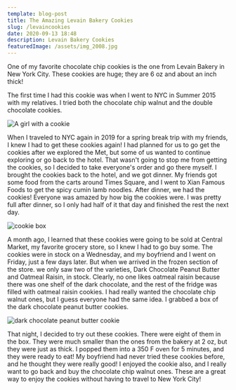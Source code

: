 ```yaml
---
template: blog-post
title: The Amazing Levain Bakery Cookies
slug: /levaincookies
date: 2020-09-13 18:48
description: Levain Bakery Cookies
featuredImage: /assets/img_2008.jpg
---
```

One of my favorite chocolate chip cookies is the one from Levain Bakery in New York City. These cookies are huge; they are 6 oz and about an inch thick!

The first time I had this cookie was when I went to NYC in Summer 2015 with my relatives. I tried both the chocolate chip walnut and the double chocolate cookies. 

![A girl with a cookie](/assets/img_7532.jpg "Me with a cookie")

When I traveled to NYC again in 2019 for a spring break trip with my friends, I knew I had to get these cookies again! I had planned for us to go get the cookies after we explored the Met, but some of us wanted to continue exploring or go back to the hotel. That wasn't going to stop me from getting the cookies, so I decided to take everyone's order and go there myself. I brought the cookies back to the hotel, and we got dinner. My friends got some food from the carts around Times Square, and I went to Xian Famous Foods to get the spicy cumin lamb noodles. After dinner, we had the cookies! Everyone was amazed by how big the cookies were. I was pretty full after dinner, so I only had half of it that day and finished the rest the next day.

![cookie box](/assets/img_8674.jpg "The box of frozen cookies")

A month ago, I learned that these cookies were going to be sold at Central Market, my favorite grocery store, so I knew I had to go buy some. The cookies were in stock on a Wednesday, and my boyfriend and I went on Friday, just a few days later. But when we arrived in the frozen section of the store. we only saw two of the varieties, Dark Chocolate Peanut Butter and Oatmeal Raisin, in stock. Clearly, no one likes oatmeal raisin because there was one shelf of the dark chocolate, and the rest of the fridge was filled with oatmeal raisin cookies. I had really wanted the chocolate chip walnut ones, but I guess everyone had the same idea. I grabbed a box of the dark chocolate peanut butter cookies.

![dark chocolate peanut butter cookie](/assets/img_8675.jpg "Dark chocolate peanut butter cookie")

That night, I decided to try out these cookies. There were eight of them in the box. They were much smaller than the ones from the bakery at 2 oz, but they were just as thick. I popped them into a 350 F oven for 5 minutes, and they were ready to eat! My boyfriend had never tried these cookies before, and he thought they were really good! I enjoyed the cookie also, and I really want to go back and buy the chocolate chip walnut ones. These are a great way to enjoy the cookies without having to travel to New York City!